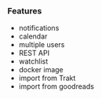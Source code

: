 ### Features

- notifications
- calendar
- multiple users
- REST API
- watchlist
- docker image
- import from Trakt
- import from goodreads
